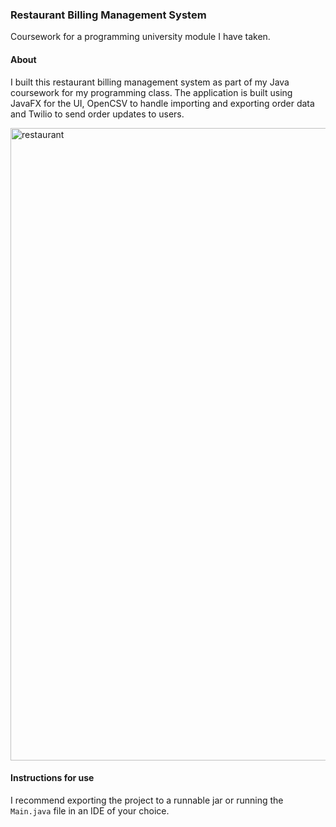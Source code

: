 ### Restaurant Billing Management System 

Coursework for a programming university module I have taken.

#### About

I built this restaurant billing management system as part of my Java coursework for my programming class. The application is built using JavaFX for the UI, OpenCSV to handle importing and exporting order data and Twilio to send order updates to users.

<img width="1012" alt="restaurant" src="https://cloud.githubusercontent.com/assets/7552626/21496052/90cca6ca-cc13-11e6-856f-ada06be74890.png">

#### Instructions for use 

I recommend exporting the project to a runnable jar or running the `Main.java` file in an IDE of your choice.
